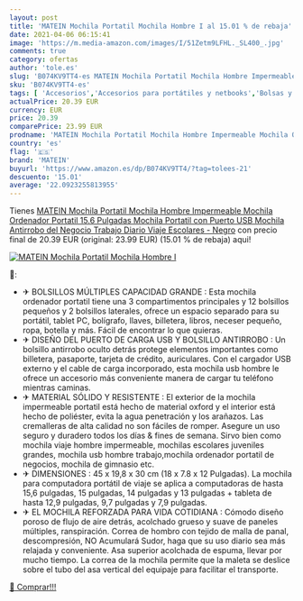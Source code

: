 ```yaml
---
layout: post
title: 'MATEIN Mochila Portatil Mochila Hombre I al 15.01 % de rebaja'
date: 2021-04-06 06:15:41
image: 'https://m.media-amazon.com/images/I/51Zetm9LFHL._SL400_.jpg'
comments: true
category: ofertas
author: 'tole.es'
slug: 'B074KV9TT4-es MATEIN Mochila Portatil Mochila Hombre Impermeable Mochila...'
sku: 'B074KV9TT4-es'
tags: [ 'Accesorios','Accesorios para portátiles y netbooks','Bolsas y fundas para portátiles y netbooks','Informática','Mochilas para portátiles y netbooks','matein','mochila', ]
actualPrice: 20.39 EUR
currency: EUR
price: 20.39
comparePrice: 23.99 EUR
prodname: 'MATEIN Mochila Portatil Mochila Hombre Impermeable Mochila Ordenador Portatil 15.6 Pulgadas Mochila Portatil con Puerto USB Mochila Antirrobo del Negocio Trabajo Diario Viaje Escolares - Negro'
country: 'es'
flag: '🇪🇸'
brand: 'MATEIN'
buyurl: 'https://www.amazon.es/dp/B074KV9TT4/?tag=tolees-21'
descuento: '15.01'
average: '22.0923255813955'
---
```


Tienes [MATEIN Mochila Portatil Mochila Hombre Impermeable Mochila Ordenador Portatil 15.6 Pulgadas Mochila Portatil con Puerto USB Mochila Antirrobo del Negocio Trabajo Diario Viaje Escolares - Negro](https://www.amazon.es/dp/B074KV9TT4/?tag=tolees-21) con precio final de  20.39 EUR (original: 23.99 EUR) (15.01 %  de rebaja) aqui!

[![MATEIN Mochila Portatil Mochila Hombre I](https://m.media-amazon.com/images/I/51Zetm9LFHL._SL400_.jpg)](https://www.amazon.es/dp/B074KV9TT4/?tag=tolees-21)

🔎:

- ✈ BOLSILLOS MÚLTIPLES CAPACIDAD GRANDE : Esta mochila ordenador portatil tiene una 3 compartimentos principales y 12 bolsillos pequeños y 2 bolsillos laterales, ofrece un espacio separado para su portátil, tablet PC, bolígrafo, llaves, billetera, libros, neceser pequeño, ropa, botella y más. Fácil de encontrar lo que quieras.
- ✈ DISEÑO DEL PUERTO DE CARGA USB Y BOLSILLO ANTIRROBO : Un bolsillo antirrobo oculto detrás protege elementos importantes como billetera, pasaporte, tarjeta de crédito, auriculares. Con el cargador USB externo y el cable de carga incorporado, esta mochila usb hombre le ofrece un accesorio más conveniente manera de cargar tu teléfono mientras caminas.
- ✈ MATERIAL SÓLIDO Y RESISTENTE : El exterior de la mochila impermeable portatil está hecho de material oxford y el interior está hecho de poliéster, evita la agua penetración y los arañazos. Las cremalleras de alta calidad no son fáciles de romper. Asegure un uso seguro y duradero todos los días & fines de semana. Sirvo bien como mochila viaje hombre impermeable, mochilas escolares juveniles grandes, mochila usb hombre trabajo,mochila ordenador portatil de negocios, mochila de gimnasio etc.
- ✈ DIMENSIONES : 45 x 19,8 x 30 cm (18 x 7.8 x 12 Pulgadas). La mochila para computadora portátil de viaje se aplica a computadoras de hasta 15,6 pulgadas, 15 pulgadas, 14 pulgadas y 13 pulgadas + tableta de hasta 12,9 pulgadas, 9,7 pulgadas y 7,9 pulgadas.
- ✈ EL MOCHILA REFORZADA PARA VIDA COTIDIANA : Cómodo diseño poroso de flujo de aire detrás, acolchado grueso y suave de paneles múltiples, ranspiración. Correa de hombro con tejido de malla de panal, descompresión, NO Acumulará Sudor, haga que su uso diario sea más relajada y conveniente. Asa superior acolchada de espuma, llevar por mucho tiempo. La correa de la mochila permite que la maleta se deslice sobre el tubo del asa vertical del equipaje para facilitar el transporte.

[🛒 Comprar!!!](https://www.amazon.es/dp/B074KV9TT4/?tag=tolees-21)
